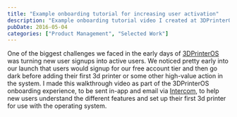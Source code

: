 ```yaml
---
title: "Example onboarding tutorial for increasing user activation"
description: "Example onboarding tutorial video I created at 3DPrinterOS to help activate free signups into active users."
pubDate: 2016-05-04
categories: ["Product Management", "Selected Work"]
---
```


One of the biggest challenges we faced in the early days of [3DPrinterOS](https://3dprinteros.com) was turning new user signups into active users. We noticed pretty early into our launch that users would signup for our free account tier and then go dark before adding their first 3d printer or some other high-value action in the system. I made this walkthrough video as part of the 3DPrinterOS onboarding experience, to be sent in-app and email via [Intercom](https://www.intercom.com/), to help new users understand the different features and set up their first 3d printer for use with the operating system.